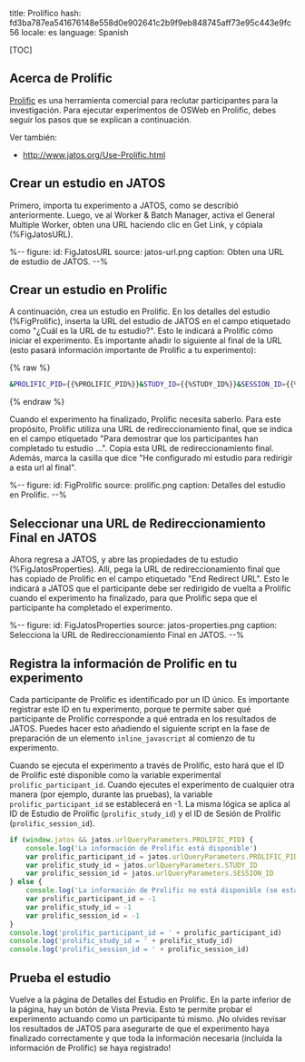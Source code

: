 title: Prolífico
hash: fd3ba787ea541676148e558d0e902641c2b9f9eb848745aff73e95c443e9fc56
locale: es
language: Spanish

[TOC]


## Acerca de Prolific

[Prolific](https://prolific.co/) es una herramienta comercial para reclutar participantes para la investigación. Para ejecutar experimentos de OSWeb en Prolific, debes seguir los pasos que se explican a continuación.

Ver también:

- <http://www.jatos.org/Use-Prolific.html>


## Crear un estudio en JATOS

Primero, importa tu experimento a JATOS, como se describió anteriormente. Luego, ve al Worker & Batch Manager, activa el General Multiple Worker, obten una URL haciendo clic en Get Link, y cópiala (%FigJatosURL).

%--
figure:
 id: FigJatosURL
 source: jatos-url.png
 caption: Obten una URL de estudio de JATOS.
--%



## Crear un estudio en Prolific

A continuación, crea un estudio en Prolific. En los detalles del estudio (%FigProlific), inserta la URL del estudio de JATOS en el campo etiquetado como "¿Cuál es la URL de tu estudio?". Esto le indicará a Prolific cómo iniciar el experimento. Es importante añadir lo siguiente al final de la URL (esto pasará información importante de Prolific a tu experimento):

{% raw %}
```bash
&PROLIFIC_PID={{%PROLIFIC_PID%}}&STUDY_ID={{%STUDY_ID%}}&SESSION_ID={{%SESSION_ID%}}
```
{% endraw %}

Cuando el experimento ha finalizado, Prolific necesita saberlo. Para este propósito, Prolific utiliza una URL de redireccionamiento final, que se indica en el campo etiquetado "Para demostrar que los participantes han completado tu estudio ...". Copia esta URL de redireccionamiento final. Además, marca la casilla que dice "He configurado mi estudio para redirigir a esta url al final".

%--
figure:
 id: FigProlific
 source: prolific.png
 caption: Detalles del estudio en Prolific.
--%



## Seleccionar una URL de Redireccionamiento Final en JATOS

Ahora regresa a JATOS, y abre las propiedades de tu estudio (%FigJatosProperties). Allí, pega la URL de redireccionamiento final que has copiado de Prolific en el campo etiquetado "End Redirect URL". Esto le indicará a JATOS que el participante debe ser redirigido de vuelta a Prolific cuando el experimento ha finalizado, para que Prolific sepa que el participante ha completado el experimento.

%--
figure:
 id: FigJatosProperties
 source: jatos-properties.png
 caption: Selecciona la URL de Redireccionamiento Final en JATOS.
--%


## Registra la información de Prolific en tu experimento

Cada participante de Prolific es identificado por un ID único. Es importante registrar este ID en tu experimento, porque te permite saber qué participante de Prolific corresponde a qué entrada en los resultados de JATOS. Puedes hacer esto añadiendo el siguiente script en la fase de preparación de un elemento `inline_javascript` al comienzo de tu experimento.

Cuando se ejecuta el experimento a través de Prolific, esto hará que el ID de Prolific esté disponible como la variable experimental `prolific_participant_id`. Cuando ejecutes el experimento de cualquier otra manera (por ejemplo, durante las pruebas), la variable `prolific_participant_id` se establecerá en -1. La misma lógica se aplica al ID de Estudio de Prolific (`prolific_study_id`) y el ID de Sesión de Prolific (`prolific_session_id`).

```javascript
if (window.jatos && jatos.urlQueryParameters.PROLIFIC_PID) {
    console.log('La información de Prolific está disponible')
    var prolific_participant_id = jatos.urlQueryParameters.PROLIFIC_PID
    var prolific_study_id = jatos.urlQueryParameters.STUDY_ID
    var prolific_session_id = jatos.urlQueryParameters.SESSION_ID
} else {
    console.log('La información de Prolific no está disponible (se establecen los valores en -1)')
    var prolific_participant_id = -1
    var prolific_study_id = -1
    var prolific_session_id = -1
}
console.log('prolific_participant_id = ' + prolific_participant_id)
console.log('prolific_study_id = ' + prolific_study_id)
console.log('prolific_session_id = ' + prolific_session_id)
```


## Prueba el estudio


Vuelve a la página de Detalles del Estudio en Prolific. En la parte inferior de la página, hay un botón de Vista Previa. Esto te permite probar el experimento actuando como un participante tú mismo. ¡No olvides revisar los resultados de JATOS para asegurarte de que el experimento haya finalizado correctamente y que toda la información necesaria (incluida la información de Prolific) se haya registrado!